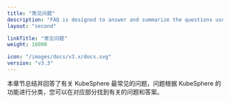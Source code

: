 ```yaml
---
title: "常见问题"
description: "FAQ is designed to answer and summarize the questions users ask most frequently about KubeSphere."
layout: "second"

linkTitle: "常见问题"
weight: 16000

icon: "/images/docs/v3.x/docs.svg"
version: "v3.3"
---
```


本章节总结并回答了有关 KubeSphere 最常见的问题，问题根据 KubeSphere 的功能进行分类，您可以在对应部分找到有关的问题和答案。
